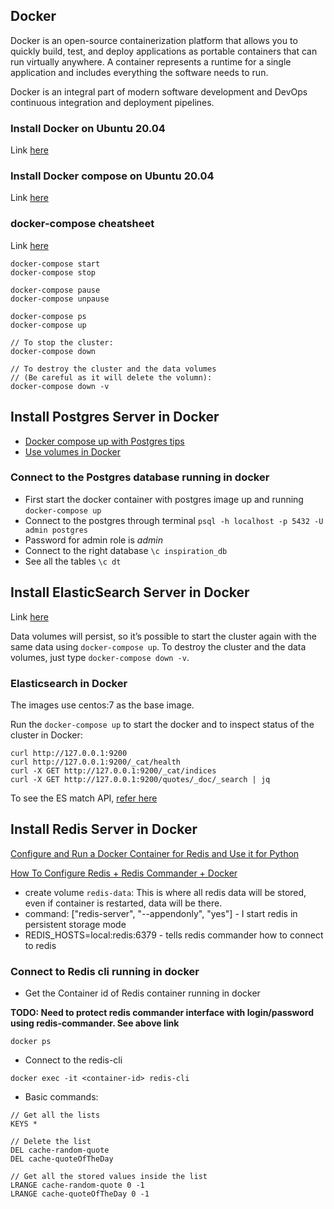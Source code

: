 ## Docker
Docker is an open-source containerization platform that allows you to quickly build, test, and deploy applications as portable containers that can run virtually anywhere. A container represents a runtime for a single application and includes everything the software needs to run.

Docker is an integral part of modern software development and DevOps continuous integration and deployment pipelines.

### Install Docker on Ubuntu 20.04
Link [here](https://linuxize.com/post/how-to-install-and-use-docker-on-ubuntu-20-04/)

### Install Docker compose on Ubuntu 20.04
Link [here](https://www.digitalocean.com/community/tutorials/how-to-install-and-use-docker-compose-on-ubuntu-20-04)

### docker-compose cheatsheet
Link [here](https://devhints.io/docker-compose)

```
docker-compose start
docker-compose stop

docker-compose pause
docker-compose unpause

docker-compose ps
docker-compose up

// To stop the cluster: 
docker-compose down

// To destroy the cluster and the data volumes
// (Be careful as it will delete the volumn):
docker-compose down -v
```

## Install Postgres Server in Docker

- [Docker compose up with Postgres tips](https://hashinteractive.com/blog/docker-compose-up-with-postgres-quick-tips/)
- [Use volumes in Docker](https://docs.docker.com/storage/volumes/)

### Connect to the Postgres database running in docker
- First start the docker container with postgres image up and running
`docker-compose up`
- Connect to the postgres through terminal
`psql -h localhost -p 5432 -U  admin postgres`
- Password for admin role is *admin*
- Connect to the right database
`\c inspiration_db`
- See all the tables 
`\c dt`


## Install ElasticSearch Server in Docker
Link [here](https://www.elastic.co/guide/en/elasticsearch/reference/7.3/docker.html#docker-prod-cluster-composefile)

Data volumes will persist, so it’s possible to start the cluster again with the same data using `docker-compose up`. To destroy the cluster and the data volumes, just type `docker-compose down -v`.


### Elasticsearch in Docker
The images use centos:7 as the base image.

Run the `docker-compose up` to start the docker and to inspect status of the cluster in Docker:
```
curl http://127.0.0.1:9200
curl http://127.0.0.1:9200/_cat/health
curl -X GET http://127.0.0.1:9200/_cat/indices
curl -X GET http://127.0.0.1:9200/quotes/_doc/_search | jq
```

To see the ES match API, [refer here](https://www.elastic.co/guide/en/elasticsearch/reference/current/query-dsl-match-query.html)

## Install Redis Server in Docker
[Configure and Run a Docker Container for Redis and Use it for Python](https://medium.com/better-programming/dockerizing-and-pythonizing-redis-41b1340979de)

[How To Configure Redis + Redis Commander + Docker](https://hackernoon.com/how-to-configurate-redis-redis-commander-docker-616136f2)

- create volume `redis-data`: This is where all redis data will be stored, even if container is restarted, data will be there.
- command: ["redis-server", "--appendonly", "yes"] - I start redis in persistent storage mode
- REDIS_HOSTS=local:redis:6379 - tells redis commander how to connect to redis

### Connect to Redis cli running in docker
- Get the Container id of Redis container running in docker

**TODO: Need to protect redis commander interface with login/password using redis-commander. See above link**

```
docker ps
```

- Connect to the redis-cli
```
docker exec -it <container-id> redis-cli
```

- Basic commands:
```
// Get all the lists
KEYS * 

// Delete the list
DEL cache-random-quote
DEL cache-quoteOfTheDay

// Get all the stored values inside the list
LRANGE cache-random-quote 0 -1
LRANGE cache-quoteOfTheDay 0 -1
```